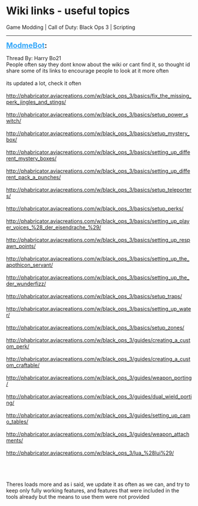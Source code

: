 # Wiki links - useful topics
Game Modding | Call of Duty: Black Ops 3 | Scripting

---
<strong style="font-size: 1.4em;"><span style="text-decoration: underline;text-decoration-color: #34a7f9;"><span style="color:#34a7f9;">ModmeBot</span></span>:</strong>

<p>Thread By: Harry Bo21<br />People often say they dont know about the wiki or cant find it, so thought id share some of its links to encourage people to look at it more often<br /> <br />its updated a lot, check it often<br /> <br /><a href="http://phabricator.aviacreations.com/w/black_ops_3/basics/fix_the_missing_perk_jingles_and_stings/">http://phabricator.aviacreations.com/w/black_ops_3/basics/fix_the_missing_perk_jingles_and_stings/</a><br /> <br /><a href="http://phabricator.aviacreations.com/w/black_ops_3/basics/setup_power_switch/">http://phabricator.aviacreations.com/w/black_ops_3/basics/setup_power_switch/</a><br /> <br /><a href="http://phabricator.aviacreations.com/w/black_ops_3/basics/setup_mystery_box/">http://phabricator.aviacreations.com/w/black_ops_3/basics/setup_mystery_box/</a><br /> <br /><a href="http://phabricator.aviacreations.com/w/black_ops_3/basics/setting_up_different_mystery_boxes/">http://phabricator.aviacreations.com/w/black_ops_3/basics/setting_up_different_mystery_boxes/</a><br /> <br /><a href="http://phabricator.aviacreations.com/w/black_ops_3/basics/setting_up_different_pack_a_punches/">http://phabricator.aviacreations.com/w/black_ops_3/basics/setting_up_different_pack_a_punches/</a><br /> <br /><a href="http://phabricator.aviacreations.com/w/black_ops_3/basics/setup_teleporters/">http://phabricator.aviacreations.com/w/black_ops_3/basics/setup_teleporters/</a><br /> <br /><a href="http://phabricator.aviacreations.com/w/black_ops_3/basics/setup_perks/">http://phabricator.aviacreations.com/w/black_ops_3/basics/setup_perks/</a><br /> <br /><a href="http://phabricator.aviacreations.com/w/black_ops_3/basics/setting_up_player_voices_%28_der_eisendrache_%29/">http://phabricator.aviacreations.com/w/black_ops_3/basics/setting_up_player_voices_%28_der_eisendrache_%29/</a><br /> <br /><a href="http://phabricator.aviacreations.com/w/black_ops_3/basics/setting_up_respawn_points/">http://phabricator.aviacreations.com/w/black_ops_3/basics/setting_up_respawn_points/</a><br /> <br /><a href="http://phabricator.aviacreations.com/w/black_ops_3/basics/setting_up_the_apothicon_servant/">http://phabricator.aviacreations.com/w/black_ops_3/basics/setting_up_the_apothicon_servant/</a><br /> <br /><a href="http://phabricator.aviacreations.com/w/black_ops_3/basics/setting_up_the_der_wunderfizz/">http://phabricator.aviacreations.com/w/black_ops_3/basics/setting_up_the_der_wunderfizz/</a><br /> <br /><a href="http://phabricator.aviacreations.com/w/black_ops_3/basics/setup_traps/">http://phabricator.aviacreations.com/w/black_ops_3/basics/setup_traps/</a><br /> <br /><a href="http://phabricator.aviacreations.com/w/black_ops_3/basics/setting_up_water/">http://phabricator.aviacreations.com/w/black_ops_3/basics/setting_up_water/</a><br /> <br /><a href="http://phabricator.aviacreations.com/w/black_ops_3/basics/setup_zones/">http://phabricator.aviacreations.com/w/black_ops_3/basics/setup_zones/</a><br /> <br /><a href="http://phabricator.aviacreations.com/w/black_ops_3/guides/creating_a_custom_perk/">http://phabricator.aviacreations.com/w/black_ops_3/guides/creating_a_custom_perk/</a><br /> <br /><a href="http://phabricator.aviacreations.com/w/black_ops_3/guides/creating_a_custom_craftable/">http://phabricator.aviacreations.com/w/black_ops_3/guides/creating_a_custom_craftable/</a><br /> <br /><a href="http://phabricator.aviacreations.com/w/black_ops_3/guides/weapon_porting/">http://phabricator.aviacreations.com/w/black_ops_3/guides/weapon_porting/</a><br /> <br /><a href="http://phabricator.aviacreations.com/w/black_ops_3/guides/dual_wield_porting/">http://phabricator.aviacreations.com/w/black_ops_3/guides/dual_wield_porting/</a><br /> <br /><a href="http://phabricator.aviacreations.com/w/black_ops_3/guides/setting_up_camo_tables/">http://phabricator.aviacreations.com/w/black_ops_3/guides/setting_up_camo_tables/</a><br /> <br /><a href="http://phabricator.aviacreations.com/w/black_ops_3/guides/weapon_attachments/">http://phabricator.aviacreations.com/w/black_ops_3/guides/weapon_attachments/</a><br /> <br /><a href="http://phabricator.aviacreations.com/w/black_ops_3/lua_%28lui%29/">http://phabricator.aviacreations.com/w/black_ops_3/lua_%28lui%29/</a><br /> <br /> <br /> <br /> <br />Theres loads more and as i said, we update it as often as we can, and try to keep only fully working features, and features that were included in the tools already but the means to use them were not provided</p>
